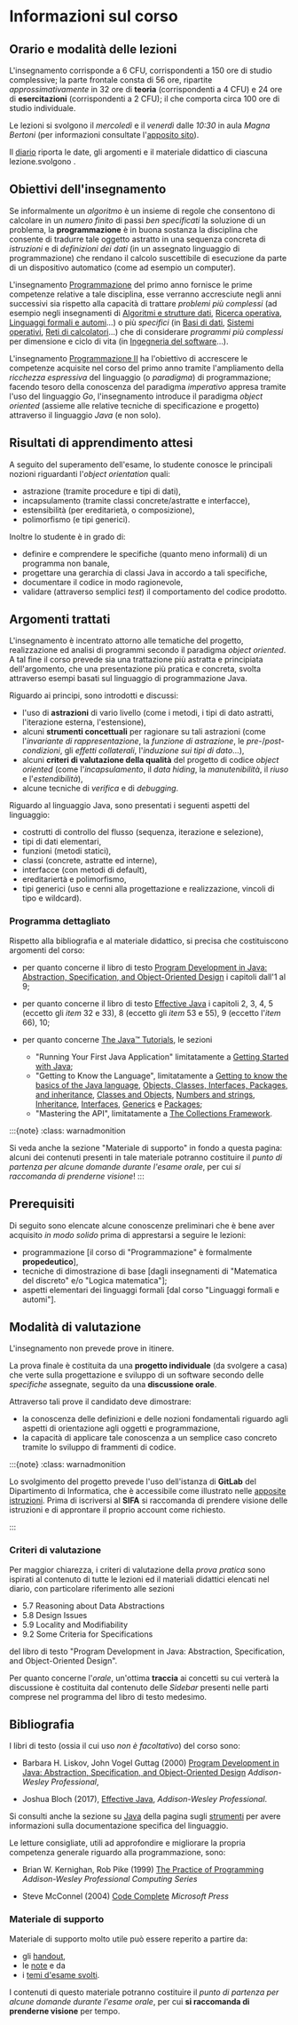# Informazioni sul corso

## Orario e modalità delle lezioni

L'insegnamento corrisponde a 6 CFU, corrispondenti a 150 ore di studio
complessive; la parte frontale consta di 56 ore, ripartite *approssimativamente*
in 32 ore di **teoria** (corrispondenti a 4 CFU) e 24 ore di **esercitazioni**
(corrispondenti a 2 CFU); il che comporta circa 100 ore di studio individuale.

Le lezioni si svolgono il *mercoledì* e il *venerdì* dalle *10:30* in aula
*Magna Bertoni* (per informazioni consultate l'[apposito
sito](https://informatica.cdl.unimi.it/it/il-corso/luoghi-e-strutture)).

Il [diario](diario) riporta le date, gli argomenti e il materiale didattico di
ciascuna lezione.svolgono .

## Obiettivi dell'insegnamento

Se informalmente un *algoritmo* è un insieme di regole che consentono di
calcolare in un *numero finito* di passi *ben specificati* la soluzione di un
problema, la **programmazione** è in buona sostanza la disciplina che consente
di tradurre tale oggetto astratto in una sequenza concreta di *istruzioni* e di
*definizioni dei dati* (in un assegnato linguaggio di programmazione) che
rendano il calcolo suscettibile di esecuzione da parte di un dispositivo
automatico (come ad esempio un computer).

L'insegnamento
[Programmazione](https://www.unimi.it/it/corsi/insegnamenti-dei-corsi-di-laurea/2024/programmazione-0) 
del primo anno fornisce le prime competenze relative a tale disciplina, esse verranno
accresciute negli anni successivi sia rispetto alla capacità di trattare
*problemi più complessi* (ad esempio negli insegnamenti di 
[Algoritmi e strutture dati](https://www.unimi.it/it/corsi/insegnamenti-dei-corsi-di-laurea/2024/algoritmi-e-strutture-dati-0), 
[Ricerca operativa](https://www.unimi.it/it/corsi/insegnamenti-dei-corsi-di-laurea/2024/ricerca-operativa), 
[Linguaggi formali e automi](https://www.unimi.it/it/corsi/insegnamenti-dei-corsi-di-laurea/2024/linguaggi-formali-e-automi)…) 
o più *specifici*
(in 
[Basi di dati](https://www.unimi.it/it/corsi/insegnamenti-dei-corsi-di-laurea/2024/basi-di-dati-0), 
[Sistemi
operativi](https://www.unimi.it/it/corsi/insegnamenti-dei-corsi-di-laurea/2024/sistemi-operativi), 
[Reti di calcolatori](https://www.unimi.it/it/corsi/insegnamenti-dei-corsi-di-laurea/2024/reti-di-calcolatori-0)…) 
che di considerare *programmi più complessi* per dimensione e ciclo di vita (in
[Ingegneria del software](https://www.unimi.it/it/corsi/insegnamenti-dei-corsi-di-laurea/2024/ingegneria-del-software)…).

L'insegnamento [Programmazione
II](https://www.unimi.it/it/corsi/insegnamenti-dei-corsi-di-laurea/2024/programmazione-ii)
ha l'obiettivo di accrescere le competenze acquisite nel corso del primo anno
tramite l'ampliamento della *ricchezza espressiva* del linguaggio (o
*paradigma*) di programmazione; facendo tesoro della conoscenza del paradigma
*imperativo* appresa tramite l'uso del linguaggio *Go*, l'insegnamento introduce
il paradigma *object oriented* (assieme alle relative tecniche di specificazione
e progetto) attraverso il linguaggio *Java* (e non solo).

## Risultati di apprendimento attesi

A seguito del superamento dell'esame, lo studente conosce le principali nozioni
riguardanti l'*object orientation* quali:

* astrazione (tramite procedure e tipi di dati),
* incapsulamento (tramite classi concrete/astratte e interfacce),
* estensibilità (per ereditarietà, o composizione),
* polimorfismo (e tipi generici).

Inoltre lo studente è in grado di:

* definire e comprendere le specifiche (quanto meno informali) di un programma non banale,
* progettare una gerarchia di classi Java in accordo a tali specifiche,
* documentare il codice in modo ragionevole,
* validare (attraverso semplici *test*) il comportamento del codice prodotto.

## Argomenti trattati

L'insegnamento è incentrato attorno alle tematiche del progetto, realizzazione
ed analisi di programmi secondo il paradigma *object oriented*. A tal fine il
corso prevede sia una trattazione più astratta e principiata dell'argomento, che
una presentazione più pratica e concreta, svolta attraverso esempi basati sul
linguaggio di programmazione Java.

Riguardo ai principi, sono introdotti e discussi:

* l'uso di **astrazioni** di vario livello (come i metodi, i tipi di dato astratti, l'iterazione esterna, l'estensione),
* alcuni **strumenti concettuali** per ragionare su tali astrazioni (come l'*invariante di rappresentazione*, la *funzione di astrazione*, le *pre-*/*post-condizioni*, gli *effetti collaterali*, l'*induzione sui tipi di dato*…),
* alcuni **criteri di valutazione della qualità** del progetto di codice *object oriented* (come l'*incapsulamento*, il *data hiding*, la *manutenibilità*, il *riuso* e l'*estendibilità*),
* alcune tecniche di *verifica* e di *debugging*.

Riguardo al linguaggio Java, sono presentati i seguenti aspetti del linguaggio:

* costrutti di controllo del flusso (sequenza, iterazione e selezione),
* tipi di dati elementari,
* funzioni (metodi statici),
* classi (concrete, astratte ed interne),
* interfacce (con metodi di default),
* ereditariertà e polimorfismo,
* tipi generici (uso e cenni alla progettazione e realizzazione, vincoli di tipo e wildcard).

### Programma dettagliato

Rispetto alla bibliografia e al materiale didattico, si precisa che
costituiscono argomenti del corso:

* per quanto concerne il libro di testo [Program Development in Java:
  Abstraction, Specification, and Object-Oriented Design](http://www.informit.com/store/program-development-in-java-abstraction-specification-9780768684698) i capitoli dall'1 al 9;

* per quanto concerne il libro di testo [Effective Java](http://www.informit.com/store/effective-java-9780134685991)
  i capitoli 2, 3, 4, 5 (eccetto gli *item* 32 e 33), 8 (eccetto gli *item* 53 e 55), 9 (eccetto l'*item* 66), 10;

* per quanto concerne  [The Java™
  Tutorials](https://dev.java/learn/), le sezioni
    * "Running Your First Java Application" limitatamente a [Getting Started
      with Java](https://dev.java/learn/getting-started-with-java/);
    * "Getting to Know the Language", limitatamente a [Getting to know the
      basics of the Java
      language](https://dev.java/learn/java-language-basics/), [Objects,
      Classes, Interfaces, Packages, and inheritance](https://dev.java/oop/),
      [Classes and Objects](https://dev.java/learn/classes-and-objects/),
      [Numbers and strings](https://dev.java/learn/numbers-and-strings/),
      [Inheritance](https://dev.java/learn/inheritance/),
      [Interfaces](https://dev.java/learn/interfaces/),
      [Generics](https://dev.java/learn/generics/) e
      [Packages](https://dev.java/learn/packages/);
    * "Mastering the API", limitatamente a [The Collections
      Framework](https://dev.java/learn/the-collections-framework/).


:::{note}
:class: warnadmonition

Si veda anche la sezione "Materiale di supporto" in fondo a questa pagina:
alcuni dei contenuti presenti in tale materiale potranno costituire il *punto di
partenza per alcune domande durante l'esame orale*, per cui *si raccomanda di
prenderne visione*!
:::

## Prerequisiti

Di seguito sono elencate alcune conoscenze preliminari che è bene aver acquisito
*in modo solido* prima di apprestarsi a seguire le lezioni:

* programmazione [il corso di "Programmazione" è formalmente **propedeutico**],
* tecniche di dimostrazione di base [dagli insegnamenti di "Matematica del
  discreto" e/o "Logica matematica"];
* aspetti elementari dei linguaggi formali [dal corso "Linguaggi formali e
  automi"].

## Modalità di valutazione

L'insegnamento non prevede prove in itinere.

La prova finale è costituita da una **progetto individuale** (da svolgere a
casa) che verte sulla progettazione e sviluppo di un software secondo delle
*specifiche* assegnate, seguito da una **discussione orale**.

Attraverso tali prove il candidato deve dimostrare:

* la conoscenza delle definizioni e delle nozioni fondamentali riguardo agli
  aspetti di orientazione agli oggetti e programmazione,
* la capacità di applicare tale conoscenza a un semplice caso concreto tramite
  lo sviluppo di frammenti di codice.

:::{note}
:class: warnadmonition

Lo svolgimento del progetto prevede l'uso dell'istanza di **GitLab** del
Dipartimento di Informatica, che è accessibile come illustrato nelle [apposite
istruzioni](https://gitlab.di.unimi.it/prog2#prog2-gitlab-di). Prima di
iscriversi al **SIFA** si raccomanda di prendere visione delle istruzioni e di
approntare il proprio account come richiesto.

:::

### Criteri di valutazione

Per maggior chiarezza, i criteri di valutazione della *prova pratica* sono
ispirati al contenuto di tutte le lezioni ed il materiali didattici elencati nel
diario, con particolare riferimento alle sezioni

* 5.7 Reasoning about Data Abstractions
* 5.8 Design Issues
* 5.9 Locality and Modifiability
* 9.2 Some Criteria for Specifications

del libro di testo "Program Development in Java: Abstraction, Specification, and
Object-Oriented Design".

Per quanto concerne l'*orale*, un'ottima **traccia** ai concetti su cui verterà
la discussione è costituita dal contenuto delle *Sidebar* presenti nelle parti
comprese nel programma del libro di testo medesimo.

## Bibliografia

I libri di testo (ossia il cui uso *non è facoltativo*) del corso sono:

* Barbara H. Liskov, John Vogel Guttag (2000)
  [Program Development in Java: Abstraction, Specification, and Object-Oriented Design](http://www.informit.com/store/program-development-in-java-abstraction-specification-9780768684698) *Addison-Wesley Professional*,

* Joshua Bloch (2017),
  [Effective Java](http://www.informit.com/store/effective-java-9780134685991), *Addison-Wesley Professional*.

Si consulti anche la sezione su [Java](strumenti.md#java) della pagina sugli
[strumenti](strumenti) per avere informazioni sulla documentazione specifica del
linguaggio.

Le letture consigliate, utili ad approfondire e migliorare la propria competenza
generale riguardo alla programmazione, sono:

* Brian W. Kernighan, Rob Pike (1999)
  [The Practice of Programming](http://www.informit.com/store/practice-of-programming-9780201615869) *Addison-Wesley Professional Computing Series*

* Steve McConnel (2004)
  [Code Complete](http://www.informit.com/store/code-complete-9780735619678) *Microsoft Press*

### Materiale di supporto

Materiale di supporto molto utile può essere reperito a partire da:

* gli [handout](https://github.com/prog2-unimi/handouts), 
* le [note](https://github.com/prog2-unimi/notes) e da
* i [temi d'esame svolti](https://prog2unimi-temi-svolti.netlify.app/).

I contenuti di questo materiale potranno costituire il *punto di partenza per
alcune domande durante l'esame orale*, per cui **si raccomanda di prenderne
visione** per tempo.
